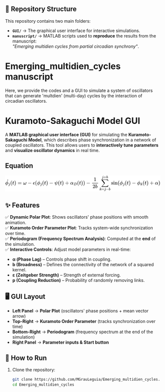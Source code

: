 ## 📂 Repository Structure  
This repository contains two main folders:  
- **`GUI/`** → The graphical user interface for interactive simulations.  
- **`manuscript/`** → MATLAB scripts used to **reproduce** the results from the manuscript:  
  _"Emerging multidien cycles from partial circadian synchrony"_.  



# Emerging_multidien_cycles manuscript
Here, we provide the codes and a GUI to simulate a system of oscillators that can generate 'multdien' (multi-day) cycles by the interaction of circadian oscillators.



# Kuramoto-Sakaguchi Model GUI  

A **MATLAB graphical user interface (GUI)** for simulating the **Kuramoto-Sakaguchi Model**, which describes phase synchronization in a network of coupled oscillators. This tool allows users to **interactively tune parameters** and **visualize oscillator dynamics** in real time.  
## Equation
<img src="equation.png" width="800">




## ✨ Features  
✅ **Dynamic Polar Plot**: Shows oscillators' phase positions with smooth animation.  
✅ **Kuramoto Order Parameter Plot**: Tracks system-wide synchronization over time.  
✅ **Periodogram (Frequency Spectrum Analysis)**: Computed at the **end** of the simulation.  
✅ **Interactive Controls**: Adjust model parameters in real-time:  
   - **α (Phase Lag)** – Controls phase shift in coupling.  
   - **b (Broadness)** – Defines the connectivity of the network of a squared kernel.  
   - **ε (Zeitgeber Strength)** – Strength of external forcing.  
   - **p (Coupling Reduction)** – Probability of randomly removing links.  

## 🖥️ GUI Layout  
- **Left Panel** → **Polar Plot** (oscillators' phase positions + mean vector arrow)  
- **Top-Right** → **Kuramoto Order Parameter** (tracks synchronization over time)  
- **Bottom-Right** → **Periodogram** (frequency spectrum at the end of the simulation)  
- **Right Panel** → **Parameter inputs & Start button**  

## 🚀 How to Run  
1. Clone the repository:  
   ```bash
   git clone https://github.com/MGrauLeguia/Emerging_multidien_cycles.git
   cd Emerging_multidien_cycles
  
